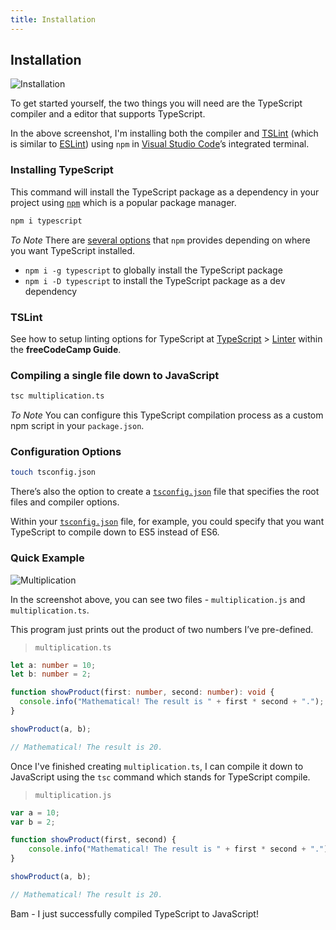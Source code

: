 ```yaml
---
title: Installation
---
```

## Installation

![Installation](https://i.imgur.com/9ILjA1q.jpg)

To get started yourself, the two things you will need are the TypeScript compiler and a editor that supports TypeScript.

In the above screenshot, I'm installing both the compiler and <a href='https://github.com/palantir/tslint' target='_blank' rel='nofollow'>TSLint</a> (which is similar to <a href='https://eslint.org/' target='_blank' rel='nofollow'>ESLint</a>) using `npm` in <a href='https://code.visualstudio.com/' target='_blank' rel='nofollow'>Visual Studio Code</a>’s integrated terminal.

### Installing TypeScript

This command will install the TypeScript package as a dependency in your project using <a href='https://www.npmjs.com/' target='_blank' rel='nofollow'>`npm`</a> which is a popular package manager.

```bash
npm i typescript
```

*To Note* There are <a href='https://docs.npmjs.com/cli/install' target='_blank' rel='nofollow'>several options</a> that `npm` provides depending on where you want TypeScript installed.

- `npm i -g typescript` to globally install the TypeScript package
- `npm i -D typescript` to install the TypeScript package as a dev dependency

### TSLint

See how to setup linting options for TypeScript at [TypeScript](./) > [Linter](./linter) within the **freeCodeCamp Guide**.

### Compiling a single file down to JavaScript

```bash
tsc multiplication.ts
```

*To Note* You can configure this TypeScript compilation process as a custom npm script in your `package.json`.

### Configuration Options

```bash
touch tsconfig.json
```

There’s also the option to create a <a href='https://www.typescriptlang.org/docs/handbook/tsconfig-json.html' target='_blank' rel='nofollow'>`tsconfig.json`</a> file that specifies the root files and compiler options.

Within your <a href='https://www.typescriptlang.org/docs/handbook/tsconfig-json.html' target='_blank' rel='nofollow'>`tsconfig.json`</a> file, for example, you could specify that you want TypeScript to compile down to ES5 instead of ES6.

### Quick Example

![Multiplication](https://i.imgur.com/V5nP3xj.jpg)

In the screenshot above, you can see two files - `multiplication.js` and `multiplication.ts`.

This program just prints out the product of two numbers I’ve pre-defined.

> `multiplication.ts`

```typescript
let a: number = 10;
let b: number = 2;

function showProduct(first: number, second: number): void {
  console.info("Mathematical! The result is " + first * second + ".");
}

showProduct(a, b);

// Mathematical! The result is 20.
```

Once I've finished creating `multiplication.ts`, I can compile it down to JavaScript using the `tsc` command which stands for TypeScript compile.

> `multiplication.js`

```javascript
var a = 10;
var b = 2;

function showProduct(first, second) {
    console.info("Mathematical! The result is " + first * second + ".");
}

showProduct(a, b);

// Mathematical! The result is 20.
```

Bam - I just successfully compiled TypeScript to JavaScript!